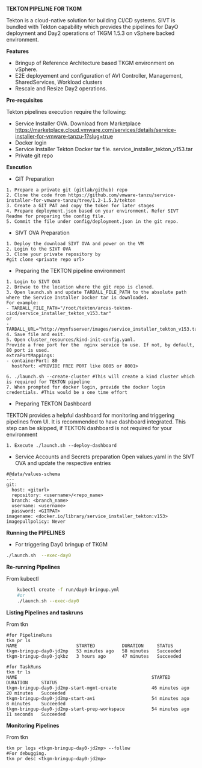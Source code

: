 **TEKTON PIPELINE FOR TKGM**

Tekton is a cloud-native solution for building CI/CD systems. SIVT is bundled with Tekton capability which provides the pipelines for DayO deployment and Day2 operations of TKGM 1.5.3 on vSphere backed environment.

**Features**

-  Bringup of Reference Architecture based TKGM environment on vSphere.
-  E2E deployement and configuration of AVI Controller, Management, SharedServices, Workload clusters
-  Rescale and Resize Day2 operations. 

**Pre-requisites**

Tekton pipelines execution require the following:

- Service Installer OVA. Download from Marketplace https://marketplace.cloud.vmware.com/services/details/service-installer-for-vmware-tanzu-1?slug=true
- Docker login
- Service Installer Tekton Docker tar file. service_installer_tekton_v153.tar  
- Private git repo

**Execution**
 - GIT Preparation
 ```
 1. Prepare a private git (gitlab/github) repo
 2. Clone the code from https://github.com/vmware-tanzu/service-installer-for-vmware-tanzu/tree/1.2-1.5.3/tekton
 3. Create a GIT PAT and copy the token for later stages
 4. Prepare deployment.json based on your environment. Refer SIVT Readme for preparing the config file. 
 5. Commit the file under config/deployment.json in the git repo.
 ```
 - SIVT OVA Preparation 
 ```
 1. Deploy the download SIVT OVA and power on the VM
 2. Login to the SIVT OVA
 3. Clone your private repository by 
 #git clone <private repo url>
 ```
  - Preparing the TEKTON pipeline environment  
  ```
  1. Login to SIVT OVA
  2. Browse to the location where the git repo is cloned. 
  3. Open launch.sh and update TARBALL_FILE_PATH to the absolute path where the Service Installer Docker tar is downloaded.
  For example: 
  - TARBALL_FILE_PATH="/root/tekton/arcas-tekton-cicd/service_installer_tekton_v153.tar" 
  or
  - TARBALL_URL="http://mynfsserver/images/service_installer_tekton_v153.tar"
  4. Save file and exit. 
  5. Open cluster_resources/kind-init-config.yaml.
  Provide a free port for the  nginx service to use. If not, by default, 80 port is used. 
  extraPortMappings:
  - containerPort: 80
    hostPort: <PROVIDE FREE PORT like 8085 or 8001>
  
  6. ./launch.sh --create-cluster #This will create a kind cluster which is required for TEKTON pipeline 
  7. When prompted for docker login, provide the docker login credentials. #This would be a one time effort
  ```
- Preparing TEKTON Dashboard

TEKTON provides a helpful dashboard for monitoring and triggering pipelines from UI. It is recommended to have dashboard integrated. This step can be skipped, if TEKTON dashboard is not required for your environment
```
1. Execute ./launch.sh --deploy-dashboard
```
- Service Accounts and Secrets preparation
Open values.yaml in the SIVT OVA and update the respective entries
```
#@data/values-schema
---
git:
  host: <giturl>
  repository: <username>/<repo_name>
  branch: <branch_name>
  username: <username>
  password: <GITPAT>
imagename: <docker.io/library/service_installer_tekton:v153>
imagepullpolicy: Never
```
**Running the PIPELINES**

- For triggering Day0 bringup of TKGM
```sh
./launch.sh  --exec-day0
```
**Re-running Pipelines**

From kubectl

```sh
    kubectl create -f run/day0-bringup.yml        
    #or
    ./launch.sh --exec-day0
```

**Listing Pipelines and taskruns**

From tkn

    #for PipelineRuns
    tkn pr ls
    NAME                      STARTED          DURATION     STATUS
    tkgm-bringup-day0-jd2mp   53 minutes ago   58 minutes   Succeeded
    tkgm-bringup-day0-jqkbz   3 hours ago      47 minutes   Succeeded      

    #for TaskRuns
    tkn tr ls
    NAME                                                  STARTED          DURATION     STATUS        
    tkgm-bringup-day0-jd2mp-start-mgmt-create             46 minutes ago   20 minutes   Succeeded
    tkgm-bringup-day0-jd2mp-start-avi                     54 minutes ago   8 minutes    Succeeded
    tkgm-bringup-day0-jd2mp-start-prep-workspace          54 minutes ago   11 seconds   Succeeded


**Monitoring Pipelines**

From tkn

    tkn pr logs <tkgm-bringup-day0-jd2mp> --follow
    #For debugging. 
    tkn pr desc <tkgm-bringup-day0-jd2mp>
